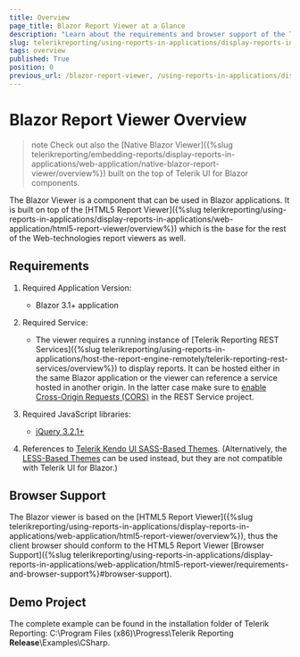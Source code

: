 ```yaml
---
title: Overview
page_title: Blazor Report Viewer at a Glance
description: "Learn about the requirements and browser support of the Telerik Reporting Blazor HTML5 Wrapper Report Viewer."
slug: telerikreporting/using-reports-in-applications/display-reports-in-applications/web-application/blazor-report-viewer/overview
tags: overview
published: True
position: 0
previous_url: /blazor-report-viewer, /using-reports-in-applications/display-reports-in-applications/web-application/blazor-report-viewer/overview, /embedding-reports/display-reports-in-applications/web-application/blazor-report-viewer/
---
```


# Blazor Report Viewer Overview

>note Check out also the [Native Blazor Viewer]({%slug telerikreporting/embedding-reports/display-reports-in-applications/web-application/native-blazor-report-viewer/overview%}) built on the top of Telerik UI for Blazor components.

The Blazor Viewer is a component that can be used in Blazor applications. It is built on top of the [HTML5 Report Viewer]({%slug telerikreporting/using-reports-in-applications/display-reports-in-applications/web-application/html5-report-viewer/overview%}) which is the base for the rest of the Web-technologies report viewers as well.

## Requirements

1. Required Application Version:

	+ Blazor 3.1+ application

1. Required Service:

	+ The viewer requires a running instance of [Telerik Reporting REST Services]({%slug telerikreporting/using-reports-in-applications/host-the-report-engine-remotely/telerik-reporting-rest-services/overview%}) to display reports. It can be hosted either in the same Blazor application or the viewer can reference a service hosted in another origin. In the latter case make sure to [enable Cross-Origin Requests (CORS)](https://learn.microsoft.com/en-us/aspnet/core/security/cors) in the REST Service project.

1. Required JavaScript libraries:

	+ [jQuery 3.2.1+](https://jquery.com/download/)

1. References to [Telerik Kendo UI SASS-Based Themes](https://docs.telerik.com/kendo-ui/styles-and-layout/sass-themes/overview). (Alternatively, the [LESS-Based Themes](https://docs.telerik.com/kendo-ui/styles-and-layout/less-themes/overview) can be used instead, but they are not compatible with Telerik UI for Blazor.)

## Browser Support

The Blazor viewer is based on the [HTML5 Report Viewer]({%slug telerikreporting/using-reports-in-applications/display-reports-in-applications/web-application/html5-report-viewer/overview%}), thus the client browser should conform to the HTML5 Report Viewer [Browser Support]({%slug telerikreporting/using-reports-in-applications/display-reports-in-applications/web-application/html5-report-viewer/requirements-and-browser-support%}#browser-support).

## Demo Project

The complete example can be found in the installation folder of Telerik Reporting: C:\Program Files (x86)\Progress\Telerik Reporting __Release__\Examples\CSharp\. 
